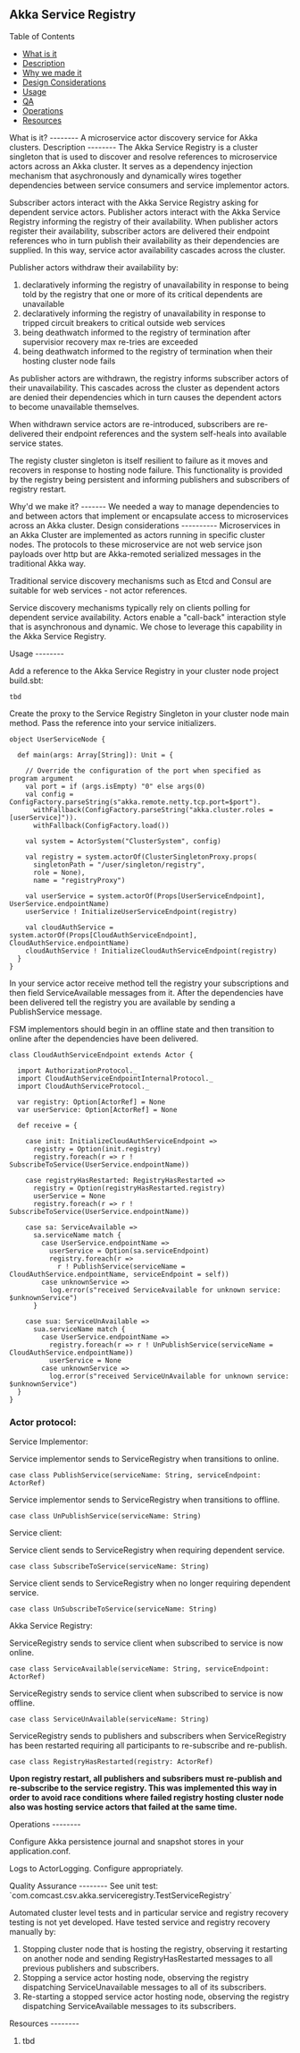 ## Akka Service Registry ##

Table of Contents

 * [What is it](#what)
 * [Description](#description)
 * [Why we made it](#why)
 * [Design Considerations](#how)
 * [Usage](#usage)
 * [QA](#qa)
 * [Operations](#ops)
 * [Resources](#resources)


<a name="what">
What is it?
--------
</a>
A microservice actor discovery service for Akka clusters.

<a name="description">
Description
--------
</a>
The Akka Service Registry is a cluster singleton that is used to discover and resolve references to microservice actors across an Akka cluster.  It serves as a dependency injection mechanism that asychronously and dynamically wires together dependencies between service consumers and service implementor actors.  

Subscriber actors interact with the Akka Service Registry asking for dependent service actors.  Publisher actors interact with the Akka Service Registry informing the registry of their availability.  When publisher actors register their availability, subscriber actors are delivered their endpoint references who in turn publish their availability as their dependencies are supplied.  In this way, service actor availability cascades across the cluster.  

Publisher actors withdraw their availability by:


1. declaratively informing the registry of unavailability in response to being told by the registry that one or more of its critical dependents are unavailable
2. declaratively informing the registry of unavailability in response to tripped circuit breakers to critical outside web services 
2. being deathwatch informed to the registry of termination after supervisior recovery max re-tries are exceeded
3. being deathwatch informed to the registry of termination when their hosting cluster node fails

As publisher actors are withdrawn, the registry informs subscriber actors of their unavailability.  This cascades across the cluster as dependent actors are denied their dependencies which in turn causes the dependent actors to become unavailable themselves. 

When withdrawn service actors are re-introduced, subscribers are re-delivered their endpoint references and the  system self-heals into available service states.

The registy cluster singleton is itself resilient to failure as it moves and recovers in response to hosting node failure.  This functionality is provided by the registry being persistent and informing publishers and subscribers of registry restart.  

<a name="why">
Why'd we make it?
-------
</a>
We needed a way to manage dependencies to and between actors that implement or encapsulate access to microservices across an Akka cluster.

<a name="how">
Design considerations
----------
</a>
Microservices in an Akka Cluster are implemented as actors running in specific cluster nodes.  The protocols to these microservice are not web service json payloads over http but are Akka-remoted serialized messages in the traditional Akka way.

Traditional service discovery mechanisms such as Etcd and Consul are suitable for web services - not actor references.

Service discovery mechanisms typically rely on clients polling for dependent service availability.  Actors enable a "call-back" interaction style that is asynchronous and dynamic.  We chose to leverage this capability in the Akka Service Registry.

<a name="usage">
Usage
--------
</a>

Add a reference to the Akka Service Registry in your cluster node project build.sbt:

	tbd

Create the proxy to the Service Registry Singleton in your cluster node main method. Pass the reference into your service initializers.

	object UserServiceNode {

	  def main(args: Array[String]): Unit = {

        // Override the configuration of the port when specified as program argument
        val port = if (args.isEmpty) "0" else args(0)
        val config = ConfigFactory.parseString(s"akka.remote.netty.tcp.port=$port").
          withFallback(ConfigFactory.parseString("akka.cluster.roles = [userService]")).
          withFallback(ConfigFactory.load())

        val system = ActorSystem("ClusterSystem", config)

        val registry = system.actorOf(ClusterSingletonProxy.props(
          singletonPath = "/user/singleton/registry",
          role = None),
          name = "registryProxy")

        val userService = system.actorOf(Props[UserServiceEndpoint], UserService.endpointName)
        userService ! InitializeUserServiceEndpoint(registry)

        val cloudAuthService = system.actorOf(Props[CloudAuthServiceEndpoint], CloudAuthService.endpointName)
        cloudAuthService ! InitializeCloudAuthServiceEndpoint(registry)
	  }
	}

In your service actor receive method tell the registry your subscriptions and then field ServiceAvailable messages from it.  After the dependencies have been delivered tell the registry you are available by sending a PublishService message.  

FSM implementors should begin in an offline state and then transition to online after the dependencies have been delivered.

	class CloudAuthServiceEndpoint extends Actor {

  	  import AuthorizationProtocol._
  	  import CloudAuthServiceEndpointInternalProtocol._
  	  import CloudAuthServiceProtocol._

  	  var registry: Option[ActorRef] = None
	  var userService: Option[ActorRef] = None

  	  def receive = {

        case init: InitializeCloudAuthServiceEndpoint =>
          registry = Option(init.registry)
          registry.foreach(r => r ! SubscribeToService(UserService.endpointName))

        case registryHasRestarted: RegistryHasRestarted =>
          registry = Option(registryHasRestarted.registry)
          userService = None
          registry.foreach(r => r ! SubscribeToService(UserService.endpointName))

        case sa: ServiceAvailable =>
          sa.serviceName match {
            case UserService.endpointName =>
              userService = Option(sa.serviceEndpoint)
              registry.foreach(r => 
                r ! PublishService(serviceName = CloudAuthService.endpointName, serviceEndpoint = self))
            case unknownService =>
              log.error(s"received ServiceAvailable for unknown service: $unknownService")
          }

        case sua: ServiceUnAvailable =>
          sua.serviceName match {
            case UserService.endpointName =>
              registry.foreach(r => r ! UnPublishService(serviceName = CloudAuthService.endpointName))
              userService = None
            case unknownService =>
              log.error(s"received ServiceUnAvailable for unknown service: $unknownService")
      }
	}
	

### Actor protocol: ###

<a> Service Implementor:  </a>

Service implementor sends to ServiceRegistry when transitions to online.
   
	case class PublishService(serviceName: String, serviceEndpoint: ActorRef)
 
Service implementor sends to ServiceRegistry when transitions to offline.
  
	case class UnPublishService(serviceName: String)

<a> Service client:  </a>

Service client sends to ServiceRegistry when requiring dependent service.

   	case class SubscribeToService(serviceName: String)

Service client sends to ServiceRegistry when no longer requiring dependent service.

  	case class UnSubscribeToService(serviceName: String)

<a> Akka Service Registry:  </a>

ServiceRegistry sends to service client when subscribed to service is now online.

   	case class ServiceAvailable(serviceName: String, serviceEndpoint: ActorRef)

ServiceRegistry sends to service client when subscribed to service is now offline.

   	case class ServiceUnAvailable(serviceName: String)

ServiceRegistry sends to publishers and subscribers when ServiceRegistry has been restarted requiring all participants to re-subscribe and re-publish.

   	case class RegistryHasRestarted(registry: ActorRef)

**Upon registry restart, all publishers and subsribers must re-publish and re-subscribe to the service registry.  This was implemented this way in order to avoid race conditions where failed registry hosting cluster node also was hosting service actors that failed at the same time.**

<a name="ops">
Operations
--------
</a>

Configure Akka persistence journal and snapshot stores in your application.conf.

Logs to ActorLogging.  Configure appropriately.

<a name="qa">
Quality Assurance
--------
</a>
See unit test: `com.comcast.csv.akka.serviceregistry.TestServiceRegistry`

Automated cluster level tests and in particular service and registry recovery testing is not yet developed. Have tested service and registry recovery manually by: 

1. Stopping cluster node that is hosting the registry, observing it restarting on another node and sending RegistryHasRestarted messages to all previous publishers and subscribers.
2. Stopping a service actor hosting node, observing the registry dispatching ServiceUnavailable messages to all of its subscribers.
3. Re-starting a stopped service actor hosting node, observing the registry dispatching ServiceAvailable messages to its subscribers.

<a name="resources">
Resources
--------
</a>

 1. tbd